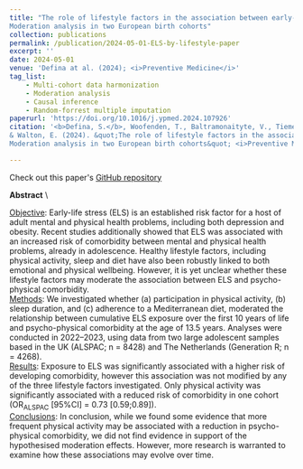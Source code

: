 ```yaml
---
title: "The role of lifestyle factors in the association between early-life stress and adolescent psycho-physical health: 
Moderation analysis in two European birth cohorts"
collection: publications
permalink: /publication/2024-05-01-ELS-by-lifestyle-paper
excerpt: ''
date: 2024-05-01
venue: 'Defina at al. (2024); <i>Preventive Medicine</i>'
tag_list:
    - Multi-cohort data harmonization
    - Moderation analysis
    - Causal inference
    - Random-forrest multiple imputation
paperurl: 'https://doi.org/10.1016/j.ypmed.2024.107926'
citation: '<b>Defina, S.</b>, Woofenden, T., Baltramonaityte, V., Tiemeier, H., Fairchild, G., Felix, J. F., Cecil, C.A.M., 
& Walton, E. (2024). &quot;The role of lifestyle factors in the association between early-life stress and adolescent psycho-physical health: 
Moderation analysis in two European birth cohorts&quot; <i>Preventive Medicine</i>.'

---
```


Check out this paper's [GitHub repository](https://github.com/SereDef/lifestyle-moderators-project)

**Abstract** \

<ins>Objective</ins>:
Early-life stress (ELS) is an established risk factor for a host of adult mental and physical health problems, including 
both depression and obesity. Recent studies additionally showed that ELS was associated with an increased risk of 
comorbidity between mental and physical health problems, already in adolescence. Healthy lifestyle factors, including 
physical activity, sleep and diet have also been robustly linked to both emotional and physical wellbeing. However, it 
is yet unclear whether these lifestyle factors may moderate the association between ELS and psycho-physical comorbidity. \
<ins>Methods</ins>:
We investigated whether (a) participation in physical activity, (b) sleep duration, and (c) adherence to a Mediterranean 
diet, moderated the relationship between cumulative ELS exposure over the first 10 years of life and psycho-physical 
comorbidity at the age of 13.5 years. Analyses were conducted in 2022–2023, using data from two large adolescent samples 
based in the UK (ALSPAC; n = 8428) and The Netherlands (Generation R; n = 4268). \
<ins>Results</ins>: 
Exposure to ELS was significantly associated with a higher risk of developing comorbidity, however this association was 
not modified by any of the three lifestyle factors investigated. Only physical activity was significantly associated with 
a reduced risk of comorbidity in one cohort (OR<sub>ALSPAC</sub> [95%CI] = 0.73 [0.59;0.89]). \
<ins>Conclusions</ins>:
In conclusion, while we found some evidence that more frequent physical activity may be associated with a reduction in 
psycho-physical comorbidity, we did not find evidence in support of the hypothesised moderation effects. However, more 
research is warranted to examine how these associations may evolve over time.
